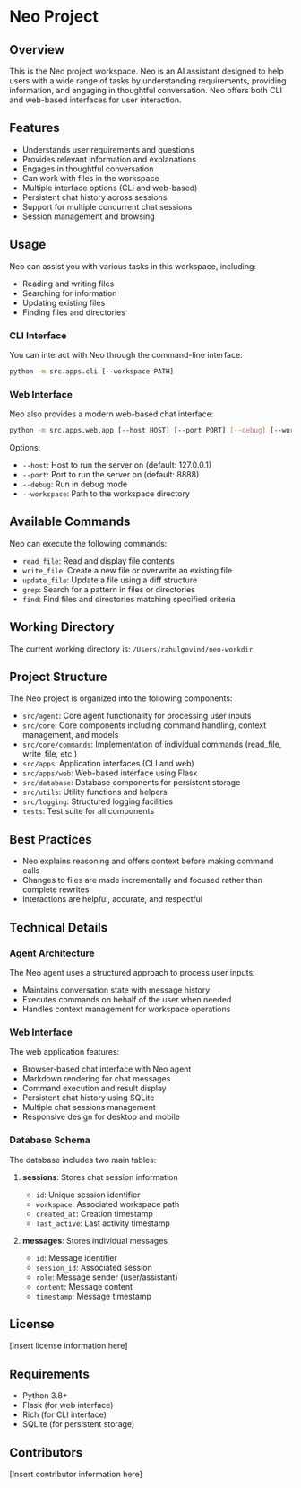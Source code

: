 # Neo Project

## Overview
This is the Neo project workspace. Neo is an AI assistant designed to help users with a wide range of tasks by understanding requirements, providing information, and engaging in thoughtful conversation. Neo offers both CLI and web-based interfaces for user interaction.

## Features
- Understands user requirements and questions
- Provides relevant information and explanations
- Engages in thoughtful conversation
- Can work with files in the workspace
- Multiple interface options (CLI and web-based)
- Persistent chat history across sessions
- Support for multiple concurrent chat sessions
- Session management and browsing

## Usage
Neo can assist you with various tasks in this workspace, including:
- Reading and writing files
- Searching for information
- Updating existing files
- Finding files and directories

### CLI Interface
You can interact with Neo through the command-line interface:

```bash
python -m src.apps.cli [--workspace PATH]
```

### Web Interface
Neo also provides a modern web-based chat interface:

```bash
python -m src.apps.web.app [--host HOST] [--port PORT] [--debug] [--workspace PATH]
```

Options:
- `--host`: Host to run the server on (default: 127.0.0.1)
- `--port`: Port to run the server on (default: 8888)
- `--debug`: Run in debug mode
- `--workspace`: Path to the workspace directory

## Available Commands
Neo can execute the following commands:
- `read_file`: Read and display file contents
- `write_file`: Create a new file or overwrite an existing file
- `update_file`: Update a file using a diff structure
- `grep`: Search for a pattern in files or directories
- `find`: Find files and directories matching specified criteria

## Working Directory
The current working directory is: `/Users/rahulgovind/neo-workdir`

## Project Structure
The Neo project is organized into the following components:

- `src/agent`: Core agent functionality for processing user inputs
- `src/core`: Core components including command handling, context management, and models
- `src/core/commands`: Implementation of individual commands (read_file, write_file, etc.)
- `src/apps`: Application interfaces (CLI and web)
- `src/apps/web`: Web-based interface using Flask
- `src/database`: Database components for persistent storage
- `src/utils`: Utility functions and helpers
- `src/logging`: Structured logging facilities
- `tests`: Test suite for all components

## Best Practices
- Neo explains reasoning and offers context before making command calls
- Changes to files are made incrementally and focused rather than complete rewrites
- Interactions are helpful, accurate, and respectful

## Technical Details

### Agent Architecture
The Neo agent uses a structured approach to process user inputs:
- Maintains conversation state with message history
- Executes commands on behalf of the user when needed
- Handles context management for workspace operations

### Web Interface
The web application features:
- Browser-based chat interface with Neo agent
- Markdown rendering for chat messages
- Command execution and result display
- Persistent chat history using SQLite
- Multiple chat sessions management
- Responsive design for desktop and mobile

### Database Schema
The database includes two main tables:
1. **sessions**: Stores chat session information
   - `id`: Unique session identifier
   - `workspace`: Associated workspace path
   - `created_at`: Creation timestamp
   - `last_active`: Last activity timestamp

2. **messages**: Stores individual messages
   - `id`: Message identifier
   - `session_id`: Associated session
   - `role`: Message sender (user/assistant)
   - `content`: Message content
   - `timestamp`: Message timestamp

## License
[Insert license information here]

## Requirements
- Python 3.8+
- Flask (for web interface)
- Rich (for CLI interface)
- SQLite (for persistent storage)

## Contributors
[Insert contributor information here]
